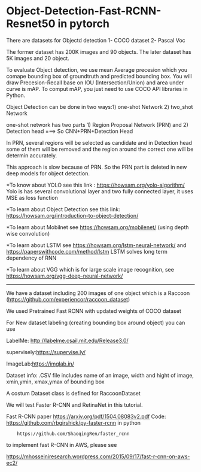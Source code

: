 # Object-Detection-Fast-RCNN-Resnet50 in pytorch

There are datasets for Objectd detection
1- COCO dataset
2- Pascal Voc

The former dataset has 200K images and 90 objects. The later dataset has 5K images and 20 object. 

To evaluate Object detection, we use mean Average precesion which you comape bounding box of groundtruth and predicted bounding box. You will draw Precesion-Recall base on IOU (Intersection/Union) and area under curve is mAP. To comput mAP, you just need to use COCO API libraries in Python. 

Object Detection can be done in two ways:1) one-shot Network 2) two_shot Network

one-shot network has two parts 1) Region Proposal Network (PRN) and 2) Detection head ===> So   CNN+PRN+Detection Head

In PRN, several regions will be selected as candidate and in Detection head some of them will be removed and the region around the correct one will be determin accurately.

This approach is slow because of PRN. So the PRN part is deleted in new deep models for object detection.

*To know about YOLO see this link : https://howsam.org/yolo-algorithm/  Yolo is has several convolutional layer and two fully connected layer, it uses MSE as loss function

*To learn about Object Detection see this link: https://howsam.org/introduction-to-object-detection/

*To learn about Mobilnet see https://howsam.org/mobilenet/    (using depth wise convolution)

*To learn about LSTM see https://howsam.org/lstm-neural-network/   and   https://paperswithcode.com/method/lstm     LSTM solves long term dependency of RNN

*To learn about VGG which is for large scale image recognition, see  https://howsam.org/vgg-deep-neural-network/
  




-----------------------------------------------------------------------------------------------------------------------------------------------------------------

We have a dataset including 200 images of one object which is a Raccoon (https://github.com/experiencor/raccoon_dataset)

We used Pretrained Fast RCNN with updated weights of COCO dataset 

For New dataset labeling (creating bounding box around object) you can use 

LabelMe: http://labelme.csail.mit.edu/Release3.0/

supervisely:https://supervise.ly/

ImageLab:https://imglab.in/

Dataset info: .CSV file includes name of an image, width and hight of image, xmin,ymin, xmax,ymax of bounding box

A costum Dataset class is defined for RaccoonDataset


We will test Faster R-CNN and RetinaNet in this tutorial.

Fast R-CNN paper https://arxiv.org/pdf/1504.08083v2.pdf
Code:   https://github.com/rbgirshick/py-faster-rcnn  in python
        
        https://github.com/ShaoqingRen/faster_rcnn  

to implement fast R-CNN in AWS, please see

https://mhosseiniresearch.wordpress.com/2015/09/17/fast-r-cnn-on-aws-ec2/




